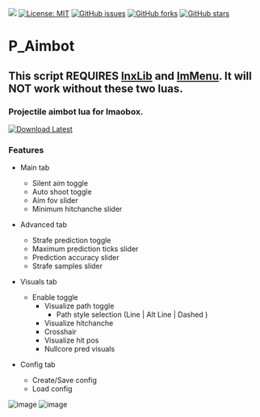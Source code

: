 ![](https://api.visitorbadge.io/api/VisitorHit?user=titaniummachine1&repo=P_Aimbot&countColor=%237B1E7A)
[![License: MIT](https://img.shields.io/badge/License-MIT-yellow.svg)](https://opensource.org/licenses/MIT)
[![GitHub issues](https://img.shields.io/github/issues/titaniummachine1/P_Aimbot.svg)](https://github.com/titaniummachine1/P_Aimbot/issues)
[![GitHub forks](https://img.shields.io/github/forks/titaniummachine1/P_Aimbot.svg)](https://github.com/titaniummachine1/P_Aimbot/network)
[![GitHub stars](https://img.shields.io/github/stars/titaniummachine1/P_Aimbot.svg)](https://github.com/titaniummachine1/P_Aimbot/stargazers)
# P_Aimbot
## This script REQUIRES [lnxLib](https://github.com/lnx00/Lmaobox-Library/releases/latest/) and [ImMenu](https://github.com/lnx00/Lmaobox-ImMenu/blob/main/src/ImMenu.lua). It will NOT work without these two luas.
### Projectile aimbot lua for lmaobox.


[![Download Latest](https://img.shields.io/github/downloads/titaniummachine1/P_Aimbot/total.svg?style=for-the-badge&logo=download&label=Download%20Latest)](https://github.com/titaniummachine1/Aimbot.lua/releases/latest/download/Aimbot.lua)

### Features
- Main tab
  - Silent aim toggle
  - Auto shoot toggle
  - Aim fov slider
  - Minimum hitchanche slider

- Advanced tab
   - Strafe prediction toggle
   - Maximum prediction ticks slider
   - Prediction accuracy slider
   - Strafe samples slider
 
- Visuals tab
  - Enable toggle
      - Visualize path toggle
         - Path style selection (Line | Alt Line | Dashed )
      - Visualize hitchanche
      - Crosshair
      - Visualize hit pos
      - Nullcore pred visuals

- Config tab
   - Create/Save config
   - Load config

![image](https://github.com/titaniummachine1/P_Aimbot/assets/78664175/0f7da659-1928-4bb5-919f-d928efc36db7)
![image](https://github.com/titaniummachine1/P_Aimbot/assets/78664175/6b436cca-6359-477b-b38f-bbc4cc1409f4)
